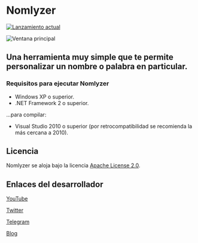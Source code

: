 # Nomlyzer
[![Lanzamiento actual](https://img.shields.io/github/v/release/elstef41/nomlyzer?include_prereleases)](https://github.com/elstef41/nomlyzer/releases)

![Ventana principal](https://user-images.githubusercontent.com/19848495/155704433-580123a7-2d19-4cb1-a51f-2b15db5260d9.png)

## Una herramienta muy simple que te permite personalizar un nombre o palabra en particular.


### Requisitos para ejecutar Nomlyzer
* Windows XP o superior.
* .NET Framework 2 o superior.

...para compilar:
* Visual Studio 2010 o superior (por retrocompatibilidad se recomienda la más cercana a 2010).

## Licencia
Nomlyzer se aloja bajo la licencia [Apache License 2.0](https://www.apache.org/licenses/LICENSE-2.0.html).

## Enlaces del desarrollador
[YouTube](https://www.youtube.com/user/elstef41)

[Twitter](https://twitter.com/elstef41)

[Telegram](https://t.me/elstef41)

[Blog](https://elstef41.cf)

